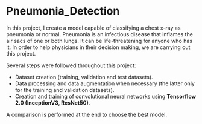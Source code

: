 # Pneumonia_Detection

In this project, I create a model capable of classifying a chest x-ray as pneumonia or normal. Pneumonia is an infectious disease that inflames the air sacs of one or both lungs. It can be life-threatening for anyone who has it. In order to help physicians in their decision making, we are carrying out this project. 

Several steps were followed throughout this project:
- Dataset creation (training, validation and test datasets).
- Data processing and data augmentation when necessary (the latter only for the training and validation datasets).
- Creation and training of convolutional neural networks using **Tensorflow 2.0 (InceptionV3, ResNet50)**.

A comparison is performed at the end to choose the best model.
